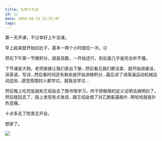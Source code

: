 ```yaml
---
title: 九月十九日
id: 11
date: 2016-09-19 21:51:07
tags:
---
```


第一天开课，不过幸好上午没课。

早上起来就开始拉肚子，基本一两个小时就拉一次。&#x1f616;

然后下午第一节微积分，就是高数，一开始还行，到后面几乎是完全听不懂。

下节课是大物，老师直接让我们拿出下册...然后看见我们都没拿，就开始讲废话，讲英语，写诗...然后看时间还有剩余就开始讲微积分...最后讲了讲简谐运动机械运动这些...感觉周围的人都学过，就我没学过...

然后晚上吃完饭就和王绍岳去了图书馆学习，终于把极限的定义证明法搞明白了。然后就回去了，路上发现有点发烧...跟王绍岳借了对乙酰氨基酚片..啊哈哈就是扑热息痛。

十点多去了院青志开会。

想家了。

![](http://img.cyrise.cn/wp-content/uploads/2016/12/6606565220161212231749074_640.jpg)